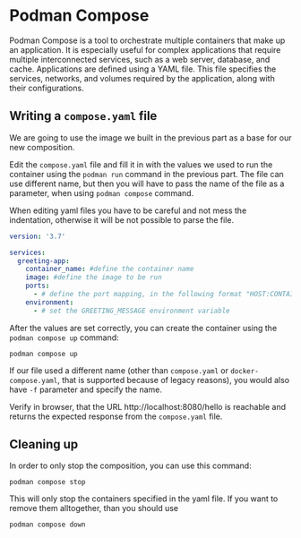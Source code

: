 # Podman Compose

Podman Compose is a tool to orchestrate multiple containers that make up an application. It is especially useful for complex applications that require multiple interconnected services, such as a web server, database, and cache. Applications are defined using a YAML file. This file specifies the services, networks, and volumes required by the application, along with their configurations.

## Writing a `compose.yaml` file
We are going to use the image we built in the previous part as a base for our new composition. 

Edit the `compose.yaml` file and fill it in with the values we used to run the container using the `podman run` command in the previous part. The file can use different name, but then you will have to pass the name of the file as a parameter, when using `podman compose` command. 

When editing yaml files you have to be careful and not mess the indentation, otherwise it will be not possible to parse the file. 


```yaml
version: '3.7'

services:
  greeting-app:
    container_name: #define the container name
    image: #define the image to be run
    ports:
      - # define the port mapping, in the following format "HOST:CONTAINER"
    environment:
      - # set the GREETING_MESSAGE environment variable
```

After the values are set correctly, you can create the container using the `podman compose up` command:
```
podman compose up
```
If our file used a different name (other than `compose.yaml` or `docker-compose.yaml`, that is supported because of legacy reasons), you would also have `-f` parameter and specify the name. 

Verify in browser, that the URL http://localhost:8080/hello is reachable and returns the expected response from the `compose.yaml` file.

## Cleaning up

In order to only stop the composition, you can use this command:
```
podman compose stop
```

This will only stop the containers specified in the yaml file. If you want to remove them alltogether, than you should use
```
podman compose down
```